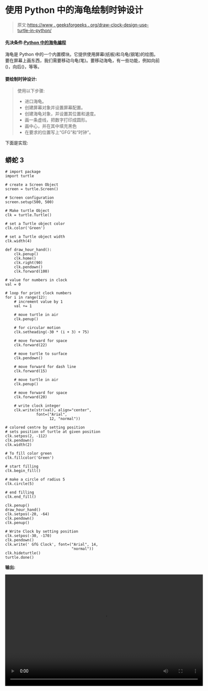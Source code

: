 # 使用 Python 中的海龟绘制时钟设计

> 原文:[https://www . geeksforgeeks . org/draw-clock-design-use-turtle-in-python/](https://www.geeksforgeeks.org/draw-clock-design-using-turtle-in-python/)

#### 先决条件:[<u>Python 中的海龟编程</u>](https://www.geeksforgeeks.org/turtle-programming-python/)

海龟是 Python 中的一个内置模块。它提供使用屏幕(纸板)和乌龟(钢笔)的绘图。要在屏幕上画东西，我们需要移动乌龟(笔)。要移动海龟，有一些功能，例如向前()，向后()，等等。

#### 要绘制时钟设计:

> 使用以下步骤:
> 
> *   进口海龟。
> *   创建屏幕对象并设置屏幕配置。
> *   创建海龟对象，并设置其位置和速度。
> *   画一条虚线，把数字打印成圆形。
> *   画中心，并在其中填充黑色
> *   在要求的位置写上“GFG”和“时钟”。

下面是实现:

## 蟒蛇 3

```
# import package
import turtle

# create a Screen Object
screen = turtle.Screen()

# Screen configuration
screen.setup(500, 500)

# Make turtle Object
clk = turtle.Turtle()

# set a Turtle object color
clk.color('Green')

# set a Turtle object width
clk.width(4)

def draw_hour_hand():
    clk.penup()
    clk.home()
    clk.right(90)
    clk.pendown()
    clk.forward(100)

# value for numbers in clock
val = 0

# loop for print clock numbers
for i in range(12):
    # increment value by 1
    val += 1

    # move turtle in air
    clk.penup()

    # for circular motion
    clk.setheading(-30 * (i + 3) + 75)

    # move forward for space
    clk.forward(22)

    # move turtle to surface
    clk.pendown()

    # move forward for dash line
    clk.forward(15)

    # move turtle in air
    clk.penup()

    # move forward for space
    clk.forward(20)

    # write clock integer
    clk.write(str(val), align="center",
              font=("Arial",
                    12, "normal"))

# colored centre by setting position
# sets position of turtle at given position
clk.setpos(2, -112)
clk.pendown()
clk.width(2)

# To fill color green
clk.fillcolor('Green')

# start filling
clk.begin_fill()

# make a circle of radius 5
clk.circle(5)

# end filling
clk.end_fill()

clk.penup()
draw_hour_hand()
clk.setpos(-20, -64)
clk.pendown()
clk.penup()

# Write Clock by setting position
clk.setpos(-30, -170)
clk.pendown()
clk.write(' GfG Clock', font=("Arial", 14,
                              "normal"))
clk.hideturtle()
turtle.done()
```

**输出:**

<video class="wp-video-shortcode" id="video-435695-1" width="640" height="360" preload="metadata" controls=""><source type="video/mp4" src="https://media.geeksforgeeks.org/wp-content/cdn-uploads/20210715165623/clock.mp4?_=1">[https://media.geeksforgeeks.org/wp-content/cdn-uploads/20210715165623/clock.mp4](https://media.geeksforgeeks.org/wp-content/cdn-uploads/20210715165623/clock.mp4)</video>